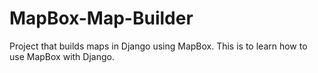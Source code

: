 # MapBox-Map-Builder
Project that builds maps in Django using MapBox. This is to learn how to use MapBox with Django.
